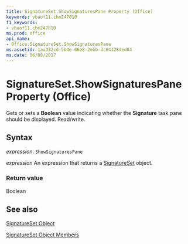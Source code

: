 ```yaml
---
title: SignatureSet.ShowSignaturesPane Property (Office)
keywords: vbaof11.chm247010
f1_keywords:
- vbaof11.chm247010
ms.prod: office
api_name:
- Office.SignatureSet.ShowSignaturesPane
ms.assetid: 1aa332cd-5b4e-06e8-2ebb-3c64128ded04
ms.date: 06/08/2017
---
```



# SignatureSet.ShowSignaturesPane Property (Office)

Gets or sets a  **Boolean** value indicating whether the **Signature** task pane should be displayed. Read/write.


## Syntax

 _expression_. `ShowSignaturesPane`

 _expression_ An expression that returns a [SignatureSet](./Office.SignatureSet.md) object.


### Return value

Boolean


## See also


[SignatureSet Object](Office.SignatureSet.md)



[SignatureSet Object Members](./overview/Library-Reference/signatureset-members-office.md)

